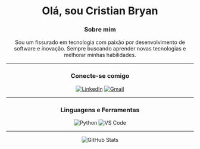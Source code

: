 <h1 align="center">Olá, sou Cristian Bryan</h1>

<h3 align="center">Sobre mim</h3>

<p align="center">
  Sou um fissurado em tecnologia com paixão por desenvolvimento de software e inovação. Sempre buscando aprender novas tecnologias e melhorar minhas habilidades.
</p>

---

<h3 align="center">Conecte-se comigo</h3>

<p align="center">
  <a href="https://www.linkedin.com/in/cristian-bryan-605961300/"><img src="https://img.shields.io/badge/-LinkedIn-0A66C2?style=flat-square&logo=linkedin&logoColor=white" alt="LinkedIn" /></a>
  <a href="mailto:cristianbryanmaciel@gmail.com"><img src="https://img.shields.io/badge/-Gmail-D14836?style=flat-square&logo=gmail&logoColor=white" alt="Gmail" /></a>
</p>

---

<h3 align="center">Linguagens e Ferramentas</h3>

<p align="center">
  <img src="https://img.shields.io/badge/-Python-3776AB?style=flat-square&logo=python&logoColor=white" alt="Python" />
  <img src="https://img.shields.io/badge/-VS%20Code-007ACC?style=flat-square&logo=visual-studio-code&logoColor=white" alt="VS Code" />
</p>

---

<p align="center">
  <img src="https://github-readme-stats.vercel.app/api?username=Cristian-Bryan&show_icons=true&theme=dark" alt="GitHub Stats" />
</p>
